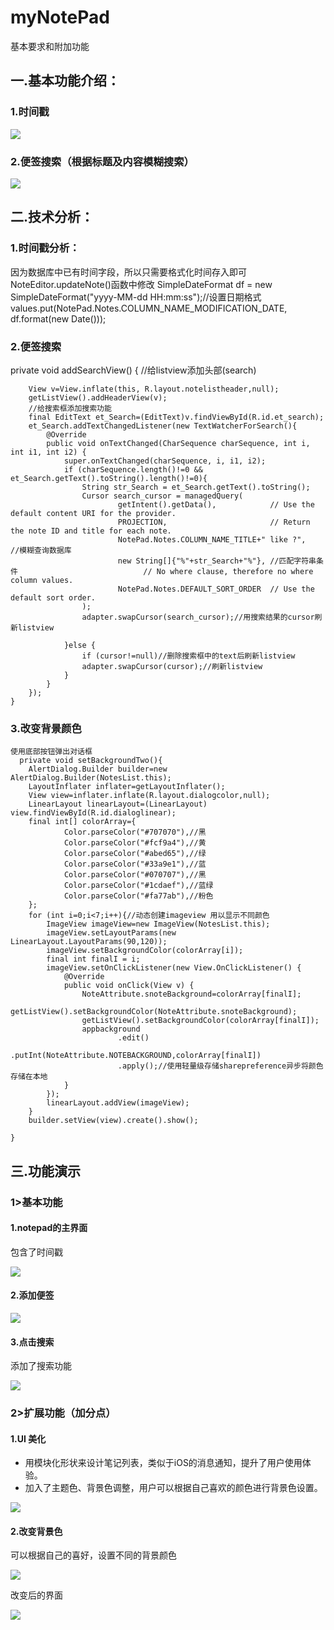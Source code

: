 # myNotePad
基本要求和附加功能  
## 一.基本功能介绍：
### 1.时间戳



![](https://i.loli.net/2018/06/05/5b156850c1252.png)

### 2.便签搜索（根据标题及内容模糊搜索）

![](https://i.loli.net/2018/06/05/5b1569788e10f.png)






## 二.技术分析：
### 1.时间戳分析：
因为数据库中已有时间字段，所以只需要格式化时间存入即可
NoteEditor.updateNote()函数中修改
        SimpleDateFormat df = new SimpleDateFormat("yyyy-MM-dd HH:mm:ss");//设置日期格式</br>
        values.put(NotePad.Notes.COLUMN_NAME_MODIFICATION_DATE, df.format(new Date()));
 ### 2.便签搜索
   private void addSearchView() 
   {
        //给listview添加头部(search)

        View v=View.inflate(this, R.layout.notelistheader,null);
        getListView().addHeaderView(v);
        //给搜索框添加搜索功能
        final EditText et_Search=(EditText)v.findViewById(R.id.et_search);
        et_Search.addTextChangedListener(new TextWatcherForSearch(){
            @Override
            public void onTextChanged(CharSequence charSequence, int i, int i1, int i2) {
                super.onTextChanged(charSequence, i, i1, i2);
                if (charSequence.length()!=0 && et_Search.getText().toString().length()!=0){
                    String str_Search = et_Search.getText().toString();
                    Cursor search_cursor = managedQuery(
                            getIntent().getData(),            // Use the default content URI for the provider.
                            PROJECTION,                       // Return the note ID and title for each note.
                            NotePad.Notes.COLUMN_NAME_TITLE+" like ?",     //模糊查询数据库
                            new String[]{"%"+str_Search+"%"}, //匹配字符串条件                            // No where clause, therefore no where column values.
                            NotePad.Notes.DEFAULT_SORT_ORDER  // Use the default sort order.
                    );
                    adapter.swapCursor(search_cursor);//用搜索结果的cursor刷新listview
    
                }else {
                    if (cursor!=null)//删除搜索框中的text后刷新listview
                    adapter.swapCursor(cursor);//刷新listview
                }
            }
        });
    }
 ### 3.改变背景颜色
    使用底部按钮弹出对话框
      private void setBackgroundTwo(){
        AlertDialog.Builder builder=new AlertDialog.Builder(NotesList.this);
        LayoutInflater inflater=getLayoutInflater();
        View view=inflater.inflate(R.layout.dialogcolor,null);
        LinearLayout linearLayout=(LinearLayout) view.findViewById(R.id.dialoglinear);
        final int[] colorArray={
                Color.parseColor("#707070"),//黑
                Color.parseColor("#fcf9a4"),//黄
                Color.parseColor("#abed65"),//绿
                Color.parseColor("#33a9e1"),//蓝
                Color.parseColor("#070707"),//黑
                Color.parseColor("#1cdaef"),//蓝绿
                Color.parseColor("#fa77ab"),//粉色
        };
        for (int i=0;i<7;i++){//动态创建imageview 用以显示不同颜色
            ImageView imageView=new ImageView(NotesList.this);
            imageView.setLayoutParams(new LinearLayout.LayoutParams(90,120));
            imageView.setBackgroundColor(colorArray[i]);
            final int finalI = i;
            imageView.setOnClickListener(new View.OnClickListener() {
                @Override
                public void onClick(View v) {
                    NoteAttribute.snoteBackground=colorArray[finalI];
                    getListView().setBackgroundColor(NoteAttribute.snoteBackground);
                    getListView().setBackgroundColor(colorArray[finalI]);
                    appbackground
                            .edit()
                            .putInt(NoteAttribute.NOTEBACKGROUND,colorArray[finalI])
                            .apply();//使用轻量级存储sharepreference异步将颜色存储在本地
                }
            });
            linearLayout.addView(imageView);
        }
        builder.setView(view).create().show();
    
    }
## 三.功能演示
### 1>基本功能
#### 1.notepad的主界面</br>
包含了时间戳

![](https://i.loli.net/2018/06/05/5b1568f942ebc.png)

#### 2.添加便签</br>


![](https://i.loli.net/2018/06/05/5b15693502380.png)

#### 3.点击搜索</br>
添加了搜索功能

![](https://i.loli.net/2018/06/05/5b1569788e10f.png)



### 2>扩展功能（加分点）
#### 1.UI 美化
- 用模块化形状来设计笔记列表，类似于iOS的消息通知，提升了用户使用体验。
- 加入了主题色、背景色调整，用户可以根据自己喜欢的颜色进行背景色设置。
​

![](https://i.loli.net/2018/06/05/5b1569d566927.png)

#### 2.改变背景色
可以根据自己的喜好，设置不同的背景颜色

![](https://i.loli.net/2018/06/05/5b1569ee93370.png)

改变后的界面

![](https://i.loli.net/2018/06/05/5b156a01c604b.png)




